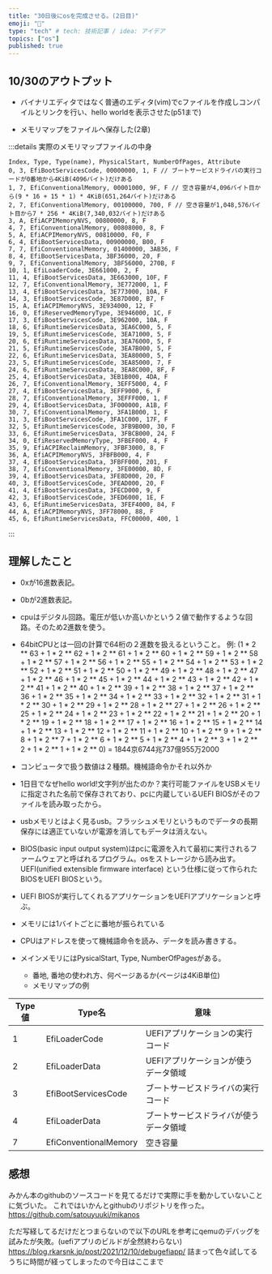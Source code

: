 ```yaml
---
title: "30日後にosを完成させる。(2日目)"
emoji: "🔖"
type: "tech" # tech: 技術記事 / idea: アイデア
topics: ["os"]
published: true
---
```


## 10/30のアウトプット
- バイナリエディタではなく普通のエディタ(vim)でcファイルを作成しコンパイルとリンクを行い、hello worldを表示させた(p51まで)

- メモリマップをファイルへ保存した(2章)

:::details 実際のメモリマップファイルの中身
```
Index, Type, Type(name), PhysicalStart, NumberOfPages, Attribute
0, 3, EfiBootServicesCode, 00000000, 1, F // ブートサービスドライバの実行コードが0番地から4KiB(4096バイト)だけある
1, 7, EfiConventionalMemory, 00001000, 9F, F // 空き容量が4,096バイト目から(9 * 16 + 15 * 1) * 4KiB(651,264バイト)だけある
2, 7, EfiConventionalMemory, 00100000, 700, F // 空き容量が1,048,576バイト目から7 * 256 * 4KiB(7,340,032バイト)だけある
3, A, EfiACPIMemoryNVS, 00800000, 8, F
4, 7, EfiConventionalMemory, 00808000, 8, F
5, A, EfiACPIMemoryNVS, 00810000, F0, F
6, 4, EfiBootServicesData, 00900000, B00, F
7, 7, EfiConventionalMemory, 01400000, 3AB36, F
8, 4, EfiBootServicesData, 3BF36000, 20, F
9, 7, EfiConventionalMemory, 3BF56000, 270B, F
10, 1, EfiLoaderCode, 3E661000, 2, F
11, 4, EfiBootServicesData, 3E663000, 10F, F
12, 7, EfiConventionalMemory, 3E772000, 1, F
13, 4, EfiBootServicesData, 3E773000, 10A, F
14, 3, EfiBootServicesCode, 3E87D000, B7, F
15, A, EfiACPIMemoryNVS, 3E934000, 12, F
16, 0, EfiReservedMemoryType, 3E946000, 1C, F
17, 3, EfiBootServicesCode, 3E962000, 10A, F
18, 6, EfiRuntimeServicesData, 3EA6C000, 5, F
19, 5, EfiRuntimeServicesCode, 3EA71000, 5, F
20, 6, EfiRuntimeServicesData, 3EA76000, 5, F
21, 5, EfiRuntimeServicesCode, 3EA7B000, 5, F
22, 6, EfiRuntimeServicesData, 3EA80000, 5, F
23, 5, EfiRuntimeServicesCode, 3EA85000, 7, F
24, 6, EfiRuntimeServicesData, 3EA8C000, 8F, F
25, 4, EfiBootServicesData, 3EB1B000, 4DA, F
26, 7, EfiConventionalMemory, 3EFF5000, 4, F
27, 4, EfiBootServicesData, 3EFF9000, 6, F
28, 7, EfiConventionalMemory, 3EFFF000, 1, F
29, 4, EfiBootServicesData, 3F000000, A1B, F
30, 7, EfiConventionalMemory, 3FA1B000, 1, F
31, 3, EfiBootServicesCode, 3FA1C000, 17F, F
32, 5, EfiRuntimeServicesCode, 3FB9B000, 30, F
33, 6, EfiRuntimeServicesData, 3FBCB000, 24, F
34, 0, EfiReservedMemoryType, 3FBEF000, 4, F
35, 9, EfiACPIReclaimMemory, 3FBF3000, 8, F
36, A, EfiACPIMemoryNVS, 3FBFB000, 4, F
37, 4, EfiBootServicesData, 3FBFF000, 201, F
38, 7, EfiConventionalMemory, 3FE00000, 8D, F
39, 4, EfiBootServicesData, 3FE8D000, 20, F
40, 3, EfiBootServicesCode, 3FEAD000, 20, F
41, 4, EfiBootServicesData, 3FECD000, 9, F
42, 3, EfiBootServicesCode, 3FED6000, 1E, F
43, 6, EfiRuntimeServicesData, 3FEF4000, 84, F
44, A, EfiACPIMemoryNVS, 3FF78000, 88, F
45, 6, EfiRuntimeServicesData, FFC00000, 400, 1
```
:::

## 理解したこと
- 0xが16進数表記。
- 0bが2進数表記。
- cpuはデジタル回路。電圧が低いか高いかという２値で動作するような回路。そのため2進数を使う。
- 64bitCPUとは一回の計算で64桁の２進数を扱えるということ。
例:
(1 * 2 ** 63 + 1 * 2 ** 62 + 1 * 2 ** 61 + 1 * 2 ** 60 + 1 * 2 ** 59 + 1 * 2 ** 58 + 1 * 2 ** 57 + 1 * 2 ** 56 + 1 * 2 ** 55 + 1 * 2 ** 54 + 1 * 2 ** 53 + 1 * 2 ** 52 + 1 * 2 ** 51 + 1 * 2 ** 50 + 1 * 2 ** 49 + 1 * 2 ** 48 + 1 * 2 ** 47 + 1 * 2 ** 46 + 1 * 2 ** 45 + 1 * 2 ** 44 + 1 * 2 ** 43 + 1 * 2 ** 42 + 1 * 2 ** 41 + 1 * 2 ** 40 + 1 * 2 ** 39 + 1 * 2 ** 38 + 1 * 2 ** 37 + 1 * 2 ** 36 + 1 * 2 ** 35 + 1 * 2 ** 34 + 1 * 2 ** 33 + 1 * 2 ** 32 + 1 * 2 ** 31 + 1 * 2 ** 30 + 1 * 2 ** 29 + 1 * 2 ** 28 + 1 * 2 ** 27 + 1 * 2 ** 26 + 1 * 2 ** 25 + 1 * 2 ** 24 + 1 * 2 ** 23 + 1 * 2 ** 22 + 1 * 2 ** 21 + 1 * 2 ** 20 + 1 * 2 ** 19 + 1 * 2 ** 18 + 1 * 2 ** 17 + 1 * 2 ** 16 + 1 * 2 ** 15 + 1 * 2 ** 14 + 1 * 2 ** 13 + 1 * 2 ** 12 + 1 * 2 ** 11 + 1 * 2 ** 10 + 1 * 2 ** 9 + 1 * 2 ** 8 + 1 * 2 ** 7 + 1 * 2 ** 6 + 1 * 2 ** 5 + 1 * 2 ** 4 + 1 * 2 ** 3 + 1 * 2 ** 2 + 1 * 2 ** 1 + 1 * 2 ** 0) = 1844京6744兆737億955万2000

- コンピュータで扱う数値は２種類。機械語命令かそれ以外か

- 1日目でなぜhello world!文字列が出たのか？実行可能ファイルをUSBメモリに指定された名前で保存されており、pcに内蔵しているUEFI BIOSがそのファイルを読み取ったから。

- usbメモリとはよく見るusb。フラッシュメモリというものでデータの長期保存には適正ていないが電源を消してもデータは消えない。

- BIOS(basic input output system)はpcに電源を入れて最初に実行されるファームウェアと呼ばれるプログラム。osをストレージから読み出す。UEFI(unified extensible firmware interface) という仕様に従って作られたBIOSをUEFI BIOSという。

- UEFI BIOSが実行してくれるアプリケーションをUEFIアプリケーションと呼ぶ。

- メモリには1バイトごとに番地が振られている
- CPUはアドレスを使って機械語命令を読み、データを読み書きする。

- メインメモリにはPysicalStart, Type, NumberOfPagesがある。
    - 番地, 番地の使われ方、何ページあるか(ページは4KiB単位)
    - メモリマップの例
    
| Type値 | Type名 | 意味 |
| ---- | ---- | ---- |
| 1 | EfiLoaderCode | UEFIアプリケーションの実行コード |
| 2 | EfiLoaderData | UEFIアプリケーションが使うデータ領域 |
| 3 | EfiBootServicesCode | ブートサービスドライバの実行コード |
| 4 | EfiLoaderData | ブートサービスドライバが使うデータ領域 |
| 7 | EfiConventionalMemory | 空き容量 |

## 感想
みかん本のgithubのソースコードを見てるだけで実際に手を動かしていないことに気づいた。
これではいかんとgithubのリポジトリを作った。
https://github.com/satouyuuki/mikanos

ただ写経してるだけだとつまらないので以下のURLを参考にqemuのデバッグを試みたが失敗。(uefiアプリのビルドが全然終わらない)
https://blog.rkarsnk.jp/post/2021/12/10/debugefiapp/
詰まって色々試してるうちに時間が経ってしまったので今日はここまで

